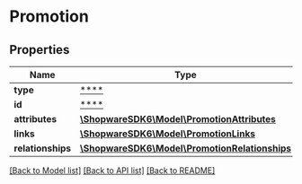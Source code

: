 # Promotion

## Properties
Name | Type | Description | Notes
------------ | ------------- | ------------- | -------------
**type** | [****](.md) |  | [optional] 
**id** | [****](.md) |  | [optional] 
**attributes** | [**\ShopwareSDK6\Model\PromotionAttributes**](PromotionAttributes.md) |  | [optional] 
**links** | [**\ShopwareSDK6\Model\PromotionLinks**](PromotionLinks.md) |  | [optional] 
**relationships** | [**\ShopwareSDK6\Model\PromotionRelationships**](PromotionRelationships.md) |  | [optional] 

[[Back to Model list]](../../README.md#documentation-for-models) [[Back to API list]](../../README.md#documentation-for-api-endpoints) [[Back to README]](../../README.md)

